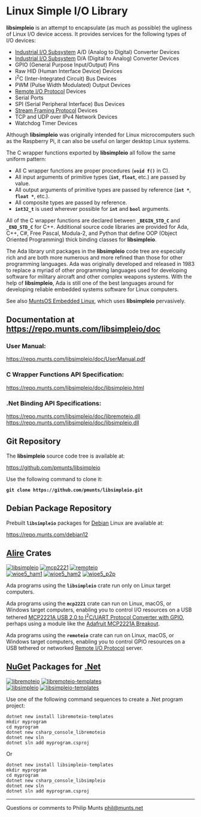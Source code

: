 # Linux Simple I/O Library

**libsimpleio** is an attempt to encapsulate (as much as possible) the
ugliness of Linux I/O device access. It provides services for the
following types of I/O devices:

- [Industrial I/O
  Subsystem](https://wiki.analog.com/software/linux/docs/iio/iio) A/D
  (Analog to Digital) Converter Devices
- [Industrial I/O
  Subsystem](https://wiki.analog.com/software/linux/docs/iio/iio) D/A
  (Digital to Analog) Converter Devices
- GPIO (General Purpose Input/Output) Pins
- Raw HID (Human Interface Device) Devices
- I<sup>2</sup>C (Inter-Integrated Circuit) Bus Devices
- PWM (Pulse Width Modulated) Output Devices
- [Remote I/O
  Protocol](https://repo.munts.com/libsimpleio/doc/RemoteIOProtocol.pdf)
  Devices
- Serial Ports
- SPI (Serial Peripheral Interface) Bus Devices
- [Stream Framing
  Protocol](https://repo.munts.com/libsimpleio/doc/StreamFramingProtocol.pdf)
  Devices
- TCP and UDP over IPv4 Network Devices
- Watchdog Timer Devices

Although **libsimpleio** was originally intended for Linux
microcomputers such as the Raspberry Pi, it can also be useful on larger
desktop Linux systems.

The C wrapper functions exported by **libsimpleio** all follow the same
uniform pattern:

- All C wrapper functions are proper procedures (**`void f()`** in C).
- All input arguments of primitive types (**`int`**, **`float`**, etc.)
  are passed by value.
- All output arguments of primitive types are passed by reference
  (**`int *`**, **`float *`**, etc.).
- All composite types are passed by reference.
- **`int32_t`** is used wherever possible for **`int`** and **`bool`**
  arguments.

All of the C wrapper functions are declared between **`_BEGIN_STD_C`**
and **`_END_STD_C`** for C++. Additional source code libraries are
provided for Ada, C++, C#, Free Pascal, Modula-2, and Python that define
OOP (Object Oriented Programming) thick binding classes for
**libsimpleio**.

The Ada library unit packages in the **libsimpleio** code tree are
especially rich and are both more numerous and more refined than those
for other programming languages. Ada was originally developed and
released in 1983 to replace a myriad of other programming languages used
for developing software for military aircraft and other complex weapons
systems. With the help of **libsimpleio**, Ada is still one of the best
languages around for developing reliable embedded systems software for
Linux computers.

See also [MuntsOS Embedded Linux](https://github.com/pmunts/muntsos),
which uses **libsimpleio** pervasively.

## Documentation at <https://repo.munts.com/libsimpleio/doc>

### User Manual:

<https://repo.munts.com/libsimpleio/doc/UserManual.pdf>

### C Wrapper Functions API Specification:

<https://repo.munts.com/libsimpleio/doc/libsimpleio.html>

### .Net Binding API Specifications:

<https://repo.munts.com/libsimpleio/doc/libremoteio.dll>  
<https://repo.munts.com/libsimpleio/doc/libsimpleio.dll>

## Git Repository

The **libsimpleio** source code tree is available at:

<https://github.com/pmunts/libsimpleio>

Use the following command to clone it:

**`git clone https://github.com/pmunts/libsimpleio.git`**

## Debian Package Repository

Prebuilt **`libsimpleio`** packages for [Debian](http://www.debian.org)
Linux are available at:

<https://repo.munts.com/debian12>

## [Alire](https://alire.ada.dev) Crates

[![libsimpleio](https://img.shields.io/endpoint?url=https://alire.ada.dev/badges/libsimpleio.json)](https://alire.ada.dev/crates/libsimpleio.html)
[![mcp2221](https://img.shields.io/endpoint?url=https://alire.ada.dev/badges/mcp2221.json)](https://alire.ada.dev/crates/mcp2221.html)
[![remoteio](https://img.shields.io/endpoint?url=https://alire.ada.dev/badges/remoteio.json)](https://alire.ada.dev/crates/remoteio.html)  
[![wioe5_ham1](https://img.shields.io/endpoint?url=https://alire.ada.dev/badges/wioe5_ham1.json)](https://alire.ada.dev/crates/wioe5_ham1)
[![wioe5_ham2](https://img.shields.io/endpoint?url=https://alire.ada.dev/badges/wioe5_ham2.json)](https://alire.ada.dev/crates/wioe5_ham2.html)
[![wioe5_p2p](https://img.shields.io/endpoint?url=https://alire.ada.dev/badges/wioe5_p2p.json)](https://alire.ada.dev/crates/wioe5_p2p.html)

Ada programs using the **`libsimpleio`** crate run only on Linux target
computers.

Ada programs using the **`mcp2221`** crate can run on Linux, macOS, or
Windows target computers, enabling you to control I/O resources on a USB
tethered [MCP2221A USB 2.0 to I<sup>2</sup>C/UART Protocol Converter
with GPIO](https://www.microchip.com/en-us/product/MCP2221A), perhaps
using a module like the [Adafruit MCP2221A
Breakout](https://www.adafruit.com/product/4471).

Ada programs using the **`remoteio`** crate can run on Linux, macOS, or
Windows target computers, enabling you to control GPIO resources on a
USB tethered or networked [Remote I/O
Protocol](https://repo.munts.com/libsimpleio/doc/RemoteIOProtocol.pdf)
server.

## [NuGet](https://nuget.org/) Packages for [.Net](https://dotnet.microsoft.com)

[![libremoteio](https://img.shields.io/nuget/v/libremoteio?style=flat&logo=nuget&label=libremoteio)](https://www.nuget.org/packages/libremoteio)
[![libremoteio-templates](https://img.shields.io/nuget/v/libremoteio-templates?style=flat&logo=nuget&label=libremoteio-templates)](https://www.nuget.org/packages/libremoteio-templates)  
[![libsimpleio](https://img.shields.io/nuget/v/libsimpleio?style=flat&logo=nuget&label=libsimpleio)](https://www.nuget.org/packages/libsimpleio)
[![libsimpleio-templates](https://img.shields.io/nuget/v/libsimpleio-templates?style=flat&logo=nuget&label=libsimpleio-templates)](https://www.nuget.org/packages/libsimpleio-templates)

Use one of the following command sequences to create a .Net program
project:

    dotnet new install libremoteio-templates
    mkdir myprogram
    cd myprogram
    dotnet new csharp_console_libremoteio
    dotnet new sln
    dotnet sln add myprogram.csproj

Or

    dotnet new install libsimpleio-templates
    mkdir myprogram
    cd myprogram
    dotnet new csharp_console_libsimpleio
    dotnet new sln
    dotnet sln add myprogram.csproj

------------------------------------------------------------------------

Questions or comments to Philip Munts <phil@munts.net>
